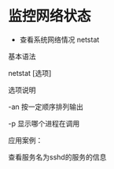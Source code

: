 # 监控网络状态

- 查看系统网络情况 netstat

基本语法

netstat [选项]

选项说明

-an 按一定顺序排列输出

-p 显示哪个进程在调用

应用案例：

查看服务名为sshd的服务的信息